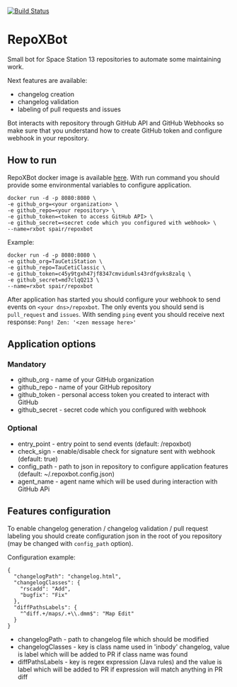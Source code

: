 [![Build Status](https://travis-ci.org/SpaiR/repoXbot.svg?branch=master)](https://travis-ci.org/SpaiR/repoXbot)

# RepoXBot
Small bot for Space Station 13 repositories to automate some maintaining work.

Next features are available:
 - changelog creation
 - changelog validation
 - labeling of pull requests and issues
 
Bot interacts with repository through GitHub API and GitHub Webhooks so make sure that you understand how to create
GitHub token and configure webhook in your repository.

## How to run
RepoXBot docker image is available [here](https://hub.docker.com/r/spair/repoxbot/). With run command you should provide some 
environmental variables to configure application.

```
docker run -d -p 8080:8080 \
-e github_org=<your organization> \
-e github_repo=<your repository> \
-e github_token=<token to access GitHub API> \
-e github_secret=<secret code which you configured with webhook> \
--name=rxbot spair/repoxbot
```

Example:
```
docker run -d -p 8080:8080 \
-e github_org=TauCetiStation \
-e github_repo=TauCetiClassic \
-e github_token=c45y9tgxh47jf8347cmvidumls43rdfgvks8zalq \
-e github_secret=md7clqQ213 \
--name=rxbot spair/repoxbot
```

After application has started you should configure your webhook to send events on `<your dns>/repoxbot`.
The only events you should send is `pull_request` and `issues`.
With sending `ping` event you should receive next response: `Pong! Zen: '<zen message here>'`

## Application options
### Mandatory
- github_org - name of your GitHub organization
- github_repo - name of your GitHub repository
- github_token - personal access token you created to interact with GitHub
- github_secret - secret code which you configured with webhook

### Optional
- entry_point - entry point to send events (default: /repoxbot)
- check_sign - enable/disable check for signature sent with webhook (default: true)
- config_path - path to json in repository to configure application features (default: ~/.repoxbot.config.json)
- agent_name - agent name which will be used during interaction with GitHub APi

## Features configuration
To enable changelog generation / changelog validation / pull request labeling you should create configuration json
in the root of you repository (may be changed with `config_path` option).

Configuration example:

```
{
  "changelogPath": "changelog.html",
  "changelogClasses": {
    "rscadd": "Add",
    "bugfix": "Fix"
  },
  "diffPathsLabels": {
    "^diff.+/maps/.+\\.dmm$": "Map Edit"
  }
}
```

- changelogPath - path to changelog file which should be modified
- changelogClasses - key is class name used in 'inbody' changelog, value is label which will be added to PR if class name was found
- diffPathsLabels - key is regex expression (Java rules) and the value is label which will be added to PR if expression will match anything in PR diff
